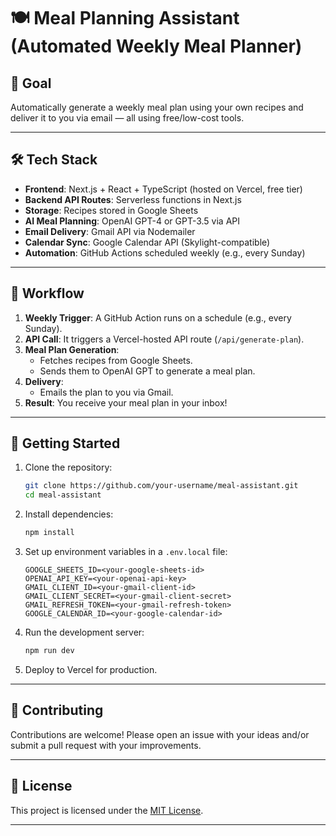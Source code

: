 # 🍽️ Meal Planning Assistant (Automated Weekly Meal Planner)

## 🎯 Goal
Automatically generate a weekly meal plan using your own recipes and deliver it to you via email — all using free/low-cost tools.

---

## 🛠️ Tech Stack
- **Frontend**: Next.js + React + TypeScript (hosted on Vercel, free tier)  
- **Backend API Routes**: Serverless functions in Next.js  
- **Storage**: Recipes stored in Google Sheets  
- **AI Meal Planning**: OpenAI GPT-4 or GPT-3.5 via API  
- **Email Delivery**: Gmail API via Nodemailer  
- **Calendar Sync**: Google Calendar API (Skylight-compatible)  
- **Automation**: GitHub Actions scheduled weekly (e.g., every Sunday)  

---

## 🔄 Workflow
1. **Weekly Trigger**: A GitHub Action runs on a schedule (e.g., every Sunday).  
2. **API Call**: It triggers a Vercel-hosted API route (`/api/generate-plan`).  
3. **Meal Plan Generation**:  
    - Fetches recipes from Google Sheets.  
    - Sends them to OpenAI GPT to generate a meal plan.  
4. **Delivery**:  
    - Emails the plan to you via Gmail.   
5. **Result**: You receive your meal plan in your inbox!  

---

## 🚀 Getting Started
1. Clone the repository:  
    ```bash
    git clone https://github.com/your-username/meal-assistant.git
    cd meal-assistant
    ```
2. Install dependencies:  
    ```bash
    npm install
    ```
3. Set up environment variables in a `.env.local` file:  
    ```env
    GOOGLE_SHEETS_ID=<your-google-sheets-id>
    OPENAI_API_KEY=<your-openai-api-key>
    GMAIL_CLIENT_ID=<your-gmail-client-id>
    GMAIL_CLIENT_SECRET=<your-gmail-client-secret>
    GMAIL_REFRESH_TOKEN=<your-gmail-refresh-token>
    GOOGLE_CALENDAR_ID=<your-google-calendar-id>
    ```
4. Run the development server:  
    ```bash
    npm run dev
    ```
5. Deploy to Vercel for production.

---

## 🤝 Contributing
Contributions are welcome! Please open an issue with your ideas and/or submit a pull request with your improvements.

---

## 📜 License
This project is licensed under the [MIT License](LICENSE).

---  